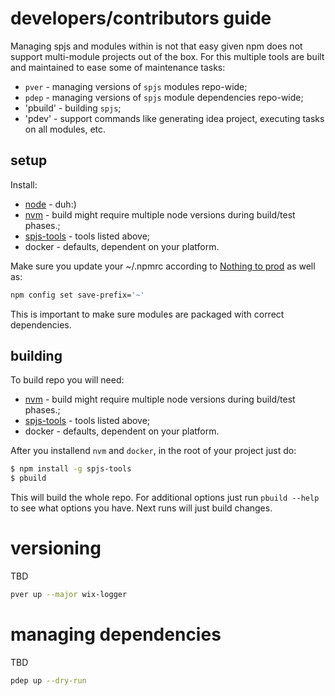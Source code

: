 # developers/contributors guide

Managing spjs and modules within is not that easy given npm does not support multi-module projects out of the box. For this multiple tools are built and maintained to ease some of maintenance tasks:
 - `pver` - managing versions of `spjs` modules repo-wide;
 - `pdep` - managing versions of `spjs` module dependencies repo-wide;
 - 'pbuild' - building `spjs`;
 - 'pdev' - support commands like generating idea project, executing tasks on all modules, etc.

## setup

Install:
 - [node](https://nodejs.org/en/) - duh:)
 - [nvm](https://github.com/creationix/nvm) - build might require multiple node versions during build/test phases.;
 - [spjs-tools](https://github.com/wix-private/spjs-tools) - tools listed above;
 - docker - defaults, dependent on your platform.

Make sure you update your ~/.npmrc according to [Nothing to prod](https://github.com/wix/nothing-to-prod/blob/master/explanations/installations.md#prerequisites-for-client-development) as well as:

```bash
npm config set save-prefix='~'
```

This is important to make sure modules are packaged with correct dependencies.

## building

To build repo you will need:
 - [nvm](https://github.com/creationix/nvm) - build might require multiple node versions during build/test phases.;
 - [spjs-tools](https://github.com/wix-private/spjs-tools) - tools listed above;
 - docker - defaults, dependent on your platform.

After you installend `nvm` and `docker`, in the root of your project just do:

``` bash
$ npm install -g spjs-tools
$ pbuild
```

This will build the whole repo. For additional options just run `pbuild --help` to see what options you have. Next runs will just build changes.

# versioning

TBD

```bash
pver up --major wix-logger
```

# managing dependencies

TBD

```bash
pdep up --dry-run
```